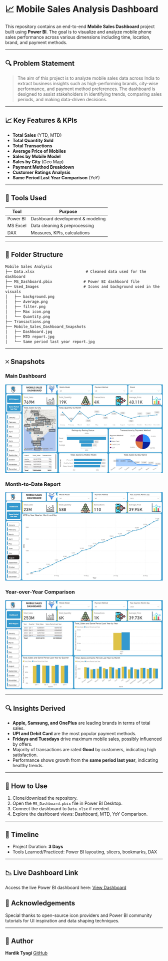 # 📈 Mobile Sales Analysis Dashboard

This repository contains an end-to-end **Mobile Sales Dashboard** project built using **Power BI**. The goal is to visualize and analyze mobile phone sales performance across various dimensions including time, location, brand, and payment methods.

---

## 🔍 Problem Statement

> The aim of this project is to analyze mobile sales data across India to extract business insights such as high-performing brands, city-wise performance, and payment method preferences. The dashboard is designed to assist stakeholders in identifying trends, comparing sales periods, and making data-driven decisions.

---

## 📈 Key Features & KPIs

* **Total Sales** (YTD, MTD)
* **Total Quantity Sold**
* **Total Transactions**
* **Average Price of Mobiles**
* **Sales by Mobile Model**
* **Sales by City** (Geo Map)
* **Payment Method Breakdown**
* **Customer Ratings Analysis**
* **Same Period Last Year Comparison** (YoY)

---

## 🔢 Tools Used

| Tool     | Purpose                          |
| -------- | -------------------------------- |
| Power BI | Dashboard development & modeling |
| MS Excel | Data cleaning & preprocessing    |
| DAX      | Measures, KPIs, calculations     |

---

## 📂 Folder Structure

```
Mobile Sales Analysis
├── Data.xlsx                       # Cleaned data used for the dashboard
├── MS_Dashboard.pbix              # Power BI dashboard file
├── Used_Images                    # Icons and background used in the visuals
│   ├── background.png
│   ├── Average.png
│   ├── filter.png
│   ├── Max icon.png
│   └── Quantity.png
├── Transactions.png
├── Mobile_Sales_Dashboard_Snapshots
│   ├── Dashboard.jpg
│   ├── MTD report.jpg
│   └── Same period last year report.jpg
```

---

## 🞨 Snapshots

### Main Dashboard

![Dashboard](./Mobile_Sales_Dashboard_Snapshots/Dashboard.jpg)

### Month-to-Date Report

![MTD](./Mobile_Sales_Dashboard_Snapshots/MTD%20report.jpg)

### Year-over-Year Comparison

![Same Period](./Mobile_Sales_Dashboard_Snapshots/Same%20period%20last%20year%20report.jpg)

---

## 🔍 Insights Derived

* **Apple, Samsung, and OnePlus** are leading brands in terms of total sales.
* **UPI and Debit Card** are the most popular payment methods.
* **Fridays and Tuesdays** drive maximum mobile sales, possibly influenced by offers.
* Majority of transactions are rated **Good** by customers, indicating high satisfaction.
* Performance shows growth from the **same period last year**, indicating healthy trends.

---

## 🚀 How to Use

1. Clone/download the repository.
2. Open the `MS_Dashboard.pbix` file in Power BI Desktop.
3. Connect the dashboard to `Data.xlsx` if needed.
4. Explore the dashboard views: Dashboard, MTD, YoY Comparison.

---

## 📅 Timeline

* Project Duration: **3 Days**
* Tools Learned/Practiced: Power BI layouting, slicers, bookmarks, DAX

---

## 📉 Live Dashboard Link

Access the live Power BI dashboard here: [View Dashboard](https://app.powerbi.com/view?r=YOUR_LINK_HERE)


## 🙏 Acknowledgements

Special thanks to open-source icon providers and Power BI community tutorials for UI inspiration and data shaping techniques.

---

## 📅 Author

**Hardik Tyagi**
[GitHub](https://github.com/hardik2712-ai)
